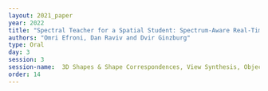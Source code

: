 ```yaml
---
layout: 2021_paper
year: 2022
title: "Spectral Teacher for a Spatial Student: Spectrum-Aware Real-Time Dense Shape Correspondence"
authors: "Omri Efroni, Dan Raviv and Dvir Ginzburg"
type: Oral
day: 3
session: 3
session-name:  3D Shapes & Shape Correspondences, View Synthesis, Object Pose Estimation
order: 14
---
```

